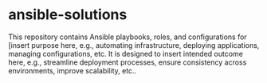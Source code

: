 # ansible-solutions
This repository contains Ansible playbooks, roles, and configurations for [insert purpose here, e.g., automating infrastructure, deploying applications, managing configurations, etc. It is designed to insert intended outcome here, e.g., streamline deployment processes, ensure consistency across environments, improve scalability, etc..
